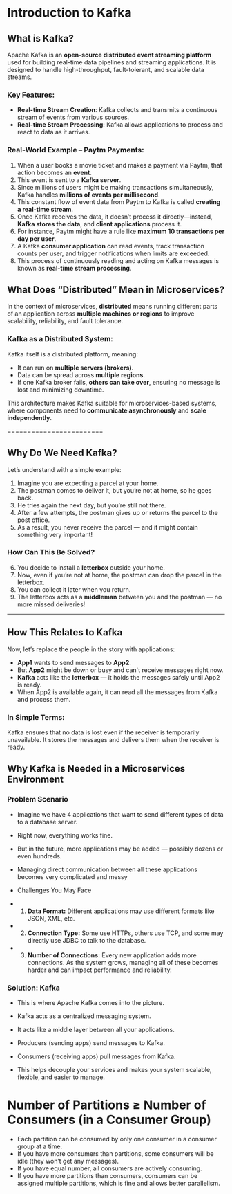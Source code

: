 # Introduction to Kafka

## What is Kafka?

Apache Kafka is an **open-source distributed event streaming platform** used for building real-time data pipelines and
streaming applications. It is designed to handle high-throughput, fault-tolerant, and scalable data streams.

### Key Features:

- **Real-time Stream Creation**: Kafka collects and transmits a continuous stream of events from various sources.
- **Real-time Stream Processing**: Kafka allows applications to process and react to data as it arrives.

### Real-World Example – Paytm Payments:

1. When a user books a movie ticket and makes a payment via Paytm, that action becomes an **event**.
2. This event is sent to a **Kafka server**.
3. Since millions of users might be making transactions simultaneously, Kafka handles **millions of events per
   millisecond**.
4. This constant flow of event data from Paytm to Kafka is called **creating a real-time stream**.
5. Once Kafka receives the data, it doesn’t process it directly—instead, **Kafka stores the data**, and **client
   applications** process it.
6. For instance, Paytm might have a rule like **maximum 10 transactions per day per user**.
7. A Kafka **consumer application** can read events, track transaction counts per user, and trigger notifications when
   limits are exceeded.
8. This process of continuously reading and acting on Kafka messages is known as **real-time stream processing**.

## What Does “Distributed” Mean in Microservices?

In the context of microservices, **distributed** means running different parts of an application across **multiple
machines or regions** to improve scalability, reliability, and fault tolerance.

### Kafka as a Distributed System:

Kafka itself is a distributed platform, meaning:

- It can run on **multiple servers (brokers)**.
- Data can be spread across **multiple regions**.
- If one Kafka broker fails, **others can take over**, ensuring no message is lost and minimizing downtime.

This architecture makes Kafka suitable for microservices-based systems, where components need to **communicate
asynchronously** and **scale independently**.

========================

## Why Do We Need Kafka?

Let’s understand with a simple example:

1. Imagine you are expecting a parcel at your home.
2. The postman comes to deliver it, but you’re not at home, so he goes back.
3. He tries again the next day, but you’re still not there.
4. After a few attempts, the postman gives up or returns the parcel to the post office.
5. As a result, you never receive the parcel — and it might contain something very important!

### How Can This Be Solved?

6. You decide to install a **letterbox** outside your home.
7. Now, even if you’re not at home, the postman can drop the parcel in the letterbox.
8. You can collect it later when you return.
9. The letterbox acts as a **middleman** between you and the postman — no more missed deliveries!

---

## How This Relates to Kafka

Now, let’s replace the people in the story with applications:

- **App1** wants to send messages to **App2**.
- But **App2** might be down or busy and can't receive messages right now.
- **Kafka** acts like the **letterbox** — it holds the messages safely until App2 is ready.
- When App2 is available again, it can read all the messages from Kafka and process them.

### In Simple Terms:

Kafka ensures that no data is lost even if the receiver is temporarily unavailable. It stores the messages and delivers
them when the receiver is ready.


## Why Kafka is Needed in a Microservices Environment

### Problem Scenario
 - Imagine we have 4 applications that want to send different types of data to a database server.
- Right now, everything works fine.

- But in the future, more applications may be added — possibly dozens or even hundreds.
- Managing direct communication between all these applications becomes very complicated and messy
- Challenges You May Face

- 1. **Data Format:** Different applications may use different formats like JSON, XML, etc.
- 2. **Connection Type:** Some use HTTPs, others use TCP, and some may directly use JDBC to talk to the database.
- 3. **Number of Connections:** Every new application adds more connections. As the system grows, managing all of these becomes harder and can impact performance and reliability.

### Solution: Kafka
- This is where Apache Kafka comes into the picture.
- Kafka acts as a centralized messaging system.
- It acts like a middle layer between all your applications.
- Producers (sending apps) send messages to Kafka.
- Consumers (receiving apps) pull messages from Kafka.

- This helps decouple your services and makes your system scalable, flexible, and easier to manage.


# Number of Partitions ≥ Number of Consumers (in a Consumer Group)

- Each partition can be consumed by only one consumer in a consumer group at a time.
- If you have more consumers than partitions, some consumers will be idle (they won’t get any messages).
- If you have equal number, all consumers are actively consuming.
- If you have more partitions than consumers, consumers can be assigned multiple partitions, which is fine and allows better parallelism.
